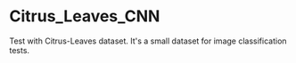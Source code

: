 # Citrus_Leaves_CNN
Test with Citrus-Leaves dataset. It's a small dataset for image classification tests.
